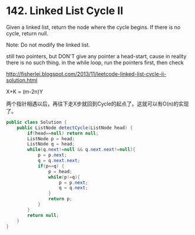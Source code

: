 # 142. Linked List Cycle II


Given a linked list, return the node where the cycle begins. If there is no cycle, return null.

Note: Do not modify the linked list.

still two pointers, but DON'T give any pointer a head-start, cause in reality there is no such thing. in the while loop, run the pointers first, then check

http://fisherlei.blogspot.com/2013/11/leetcode-linked-list-cycle-ii-solution.html

 X+K = (m-2n)Y 

两个指针相遇以后，再往下走X步就回到Cycle的起点了。这就可以有O(n)的实现了。

```java
public class Solution {
    public ListNode detectCycle(ListNode head) {
        if(head==null) return null;
        ListNode p = head;
        ListNode q = head;
        while(q.next!=null && q.next.next!=null){
            p = p.next;
            q = q.next.next;
            if(p==q) {
                p = head;
                while(p!=q){
                    p = p.next;
                    q = q.next;
                }
                return p;
            }
        }
        return null;
    }
}
```
